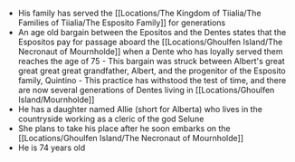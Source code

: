 - His family has served the [[Locations/The Kingdom of Tiialia/The Families of Tiialia/The Esposito Family]] for generations
- An age old bargain between the Epositos and the Dentes states that the Espositos pay for passage aboard the [[Locations/Ghoulfen Island/The Necronaut of Mournholde]] when a Dente who has loyally served them reaches the age of 75
		- This bargain was struck between Albert's great great great great grandfather, Albert, and the progenitor of the Esposito family, Quintino
		- This practice has withstood the test of time, and there are now several generations of Dentes living in [[Locations/Ghoulfen Island/Mournholde]]
- He has a daughter named Allie (short for Alberta) who lives in the countryside working as a cleric of the god Selune
-  She plans to take his place after he soon embarks on the [[Locations/Ghoulfen Island/The Necronaut of Mournholde]]
- He is 74 years old